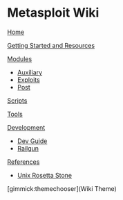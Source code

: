# Metasploit Wiki

[Home](index.md)

[Getting Started and Resources](GSR.md)


[Modules]()

  * [Auxiliary](auxiliary.md)
  * [Exploits](exploits.md)
  * [Post](post.md) 

[Scripts](scripts.md)

[Tools](tools.md)

[Development]()

  * [Dev Guide](dev/guide.md)
  * [Railgun](dev/railgun.md) 

[References]()

  * [Unix Rosetta Stone](references/rosetta.htm)

[gimmick:themechooser](Wiki Theme)
